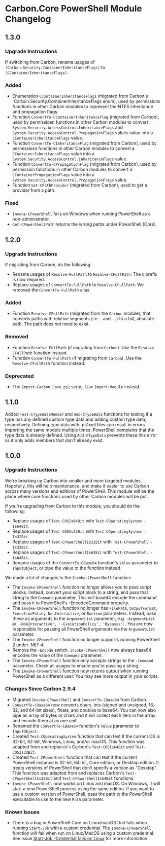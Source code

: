 <!-- markdownlint-disable MD024 no-duplicate-heading/no-duplicate-header -->
<!-- markdownlint-disable MD012 no-multiple-blanks -->

# Carbon.Core PowerShell Module Changelog

## 1.3.0

### Upgrade Instructions

If switching from Carbon, rename usages of `[Carbon.Security.ContainerInheritanceFlags]` to
`[CContainerInheritanceFlags]`.

### Added

* Enumeration `CContainerInheritanceFlags` (migrated from Carbon's `Carbon.Security.ContainerInheritanceFlags enum),
used by permissions functions in other Carbon modules to represent the NTFS inheritance and propagation flags.
* Function `ConvertTo-CContainerInheritanceFlag` (migrated from Carbon), used by permissiosn functions in other Carbon
modules to convert `System.Security.AccessControl.InheritanceFlags` and `System.Security.AccessControl.PropagationFlags`
values value into a `CContainerInheritanceFlags` value.
* Function `ConvertTo-CInheritanceFlag` (migrated from Carbon), used by permissiosn functions in other Carbon modules to
convert a `CContainerInheritanceFlags` value into a `System.Security.AccessControl.InheritanceFlags`
value.
* Function `ConvertTo-CPropagationFlag` (migrated from Carbon), used by permission functions in other Carbon modules to
convert a `CContainerPropagationFlags` value into a `System.Security.AccessControl.PropagationFlags`
value.
* Function `Get-CPathProvider` (migrated from Carbon), used to get a provider from a path.

### Fixed

* `Invoke-CPowerShell` fails on Windows when running PowerShell as a non-administrator.
* `Get-CPowerShellPath` returns the wrong paths under PowerShell (Core).


## 1.2.0

### Upgrade Instructions

If migrating from Carbon, do the following:

* Rename usages of `Resolve-FullPath` to `Resolve-CFullPath`. The `C` prefix is now required.
* Replace usages of `ConvertTo-FullPath` to `Resolve-CFullPath`. We removed the `ConvertTo-FullPath` alias.

### Added

* Function `Resolve-CFullPath` (migrated from the `Carbon` module), that converts paths with relative segments (i.e.
`.` and `..`) to a full, absolute path. The path does not need to exist.

### Removed

* Function `Resolve-FullPath` (if migrating from `Carbon`). Use the `Resolve-CFullPath` function instead.
* Function `ConvertTo-FullPath` (if migrating from `Carbon`). Use the `Resolve-CFullPath` function instead.

### Deprecated

* The `Import-Carbon.Core.ps1` script. Use `Import-Module` instead.


## 1.1.0

Added `Test-CTypeDataMember` and `Add-CTypeData` functions for testing if a type has any defined custom type data and
adding custom type data, respectively. Defining type data with .ps1xml files can result in errors importing the same
module multiple times: PowerShell complains that the type data is already defined. Using `Add-CTypeData` prevents these
this error as it only adds members that don't already exist.


## 1.0.0

### Upgrade Instructions

We're breaking up Carbon into smaller and more targeted modules. Hopefully, this will help maintenance, and make it
easier to use Carbon across many versions and editions of PowerShell. This module will be the place where core functions
used by other Carbon modules will be put.

If you're upgrading from Carbon to this module, you should do the following:

* Replace usages of `Test-COSIs64Bit` with `Test-COperatingSystem -Is64Bit`.
* Replace usages of `Test-COSIs32Bit` with `Test-COperatingSystem -Is32Bit`.
* Replace usages of `Test-CPowerShellIs32Bit` with `Test-CPowerShell -Is32Bit`.
* Replace usages of `Test-CPowerShellIs64Bit` with `Test-CPowerShell -Is64Bit`.
* Rename usages of the `ConvertTo-CBase64` function's `Value` parameter to `InputObject`, or pipe the value to the
function instead.

We made a lot of changes to the `Invoke-CPowerShell` function:

* The `Invoke-CPowerShell` function no longer allows you to pass script blocks. Instead, convert your script block to
a string, and pass that string to the `Command` parameter. This will base64 encode the command and pass it to
PowerShell's -EncodedCommand property.
* The `Invoke-CPowerShell` function no longer has `FilePath`, `OutputFormat`, `ExecutionPolicy`, `NonInteractive`,
or `Runtime` parameters. Instead, pass these as arguments to the `ArgumentList` parameter, e.g.
`-ArgumentList @('-NonInteractive', '-ExecutionPolicy', 'Bypasss')`. You are now responsible for passing all PowerShell
arguments via the `ArgumentList` parameter.
* The `Invoke-CPowerShell` function no longer supports running PowerShell 2 under .NET 4.
* Remove the `-Encode` switch. `Invoke-CPowerShell` now always base64 encodes the value of the `Command` parameter.
* The `Invoke-CPowerShell` function only accepts strings to the `-Command` parameter. Check all usages to ensure you're
passing a string.
* The `Invoke-CPowerShell` function now returns output when running PowerShell as a different user. You may see more
output in your scripts.

### Changes Since Carbon 2.9.4

* Migrated `Invoke-CPowerShell` and `ConvertTo-CBase64` from Carbon.
* `ConvertTo-CBase64` now converts chars, ints (signed and unsigned, 16, 32, and 64-bit sizes), floats, and doubles to
base64. You can now also pipe an array of bytes or chars and it will collect each item in the array and encode them at
as one unit.
* Renamed the `ConvertTo-CBase64` function's `Value` parameter to `InputObject`.
* Created `Test-COperatingSystem` function that can test if the current OS is 32-bit, 62-bit, Windows, Linux, and/or
macOS. This function was adapted from and replaces's Carbon's `Test-COSIs64Bit` and `Test-COSIs32Bit`.
* Created `Test-CPowerShell` function that can test if the current PowerShell instance is 32-bit, 64-bit, Core edition,
or Desktop edition. It treats  versions of PowerShell that don't specify a version as "Desktop". This function was
adapted from and replaces Carbon's `Test-CPowerShellIs32Bit` and `Test-CPowerShellIs64Bit` functions.
* `Invoke-CPowerShell` now works on Linux and macOS. On Windows, it will start a new PowerShell process using the same
edition. If you want to use a custom version of PowerShell, pass the path to the PowerShell executable to use to the
new `Path` parameter.

### Known Issues

* There is a bug in PowerShell Core on Linux/macOS that fails when running `Start-Job` with a custom credential. The
`Invoke-CPowerShell` function will fail when run on Linux/MacOS using a custom credential. See issue
[Start-Job -Credential fails on Linux](https://github.com/PowerShell/PowerShell/issues/7172) for more information.
